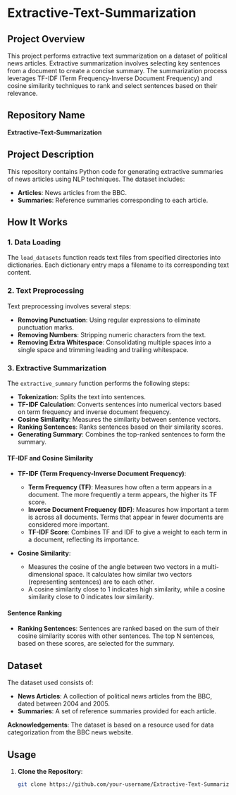# Extractive-Text-Summarization

## Project Overview

This project performs extractive text summarization on a dataset of political news articles. Extractive summarization involves selecting key sentences from a document to create a concise summary. The summarization process leverages TF-IDF (Term Frequency-Inverse Document Frequency) and cosine similarity techniques to rank and select sentences based on their relevance.

## Repository Name

**Extractive-Text-Summarization**

## Project Description

This repository contains Python code for generating extractive summaries of news articles using NLP techniques. The dataset includes:

- **Articles**: News articles from the BBC.
- **Summaries**: Reference summaries corresponding to each article.

## How It Works

### 1. Data Loading

The `load_datasets` function reads text files from specified directories into dictionaries. Each dictionary entry maps a filename to its corresponding text content.

### 2. Text Preprocessing

Text preprocessing involves several steps:
- **Removing Punctuation**: Using regular expressions to eliminate punctuation marks.
- **Removing Numbers**: Stripping numeric characters from the text.
- **Removing Extra Whitespace**: Consolidating multiple spaces into a single space and trimming leading and trailing whitespace.

### 3. Extractive Summarization

The `extractive_summary` function performs the following steps:

- **Tokenization**: Splits the text into sentences.
- **TF-IDF Calculation**: Converts sentences into numerical vectors based on term frequency and inverse document frequency.
- **Cosine Similarity**: Measures the similarity between sentence vectors.
- **Ranking Sentences**: Ranks sentences based on their similarity scores.
- **Generating Summary**: Combines the top-ranked sentences to form the summary.

#### TF-IDF and Cosine Similarity

- **TF-IDF (Term Frequency-Inverse Document Frequency)**:
  - **Term Frequency (TF)**: Measures how often a term appears in a document. The more frequently a term appears, the higher its TF score.
  - **Inverse Document Frequency (IDF)**: Measures how important a term is across all documents. Terms that appear in fewer documents are considered more important.
  - **TF-IDF Score**: Combines TF and IDF to give a weight to each term in a document, reflecting its importance.

- **Cosine Similarity**:
  - Measures the cosine of the angle between two vectors in a multi-dimensional space. It calculates how similar two vectors (representing sentences) are to each other.
  - A cosine similarity close to 1 indicates high similarity, while a cosine similarity close to 0 indicates low similarity.

#### Sentence Ranking

- **Ranking Sentences**: Sentences are ranked based on the sum of their cosine similarity scores with other sentences. The top N sentences, based on these scores, are selected for the summary.

## Dataset

The dataset used consists of:
- **News Articles**: A collection of political news articles from the BBC, dated between 2004 and 2005.
- **Summaries**: A set of reference summaries provided for each article.

**Acknowledgements**: The dataset is based on a resource used for data categorization from the BBC news website.

## Usage

1. **Clone the Repository**:
   ```bash
   git clone https://github.com/your-username/Extractive-Text-Summarization.git
